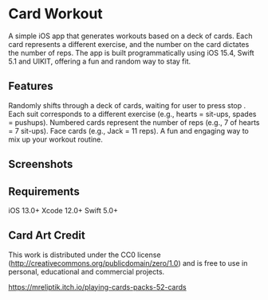 # Card Workout

A simple iOS app that generates workouts based on a deck of cards. 
Each card represents a different exercise, and the number on the card dictates the number of reps. 
The app is built programmatically using iOS 15.4, Swift 5.1 and UIKIT, offering a fun and random way to stay fit.

## Features

Randomly shifts through a deck of cards, waiting for user to press stop .
Each suit corresponds to a different exercise (e.g., hearts = sit-ups, spades = pushups).
Numbered cards represent the number of reps (e.g., 7 of hearts = 7 sit-ups).
Face cards (e.g., Jack = 11 reps).
A fun and engaging way to mix up your workout routine.

## Screenshots




## Requirements

iOS 13.0+
Xcode 12.0+
Swift 5.0+

## Card Art Credit
This work is distributed under the CC0 license (http://creativecommons.org/publicdomain/zero/1.0) and is free to use in personal, educational and commercial projects.

https://mreliptik.itch.io/playing-cards-packs-52-cards
